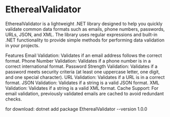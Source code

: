 # EtherealValidator
EtherealValidator is a lightweight .NET library designed to help you quickly validate common data formats such as emails, phone numbers, passwords, URLs, JSON, and XML. The library uses regular expressions and built-in .NET functionality to provide simple methods for performing data validation in your projects.

Features
Email Validation: Validates if an email address follows the correct format.
Phone Number Validation: Validates if a phone number is in a correct international format.
Password Strength Validation: Validates if a password meets security criteria (at least one uppercase letter, one digit, and one special character).
URL Validation: Validates if a URL is in a correct format.
JSON Validation: Validates if a string is a valid JSON format.
XML Validation: Validates if a string is a valid XML format.
Cache Support: For email validation, previously validated emails are cached to avoid redundant checks.


for download:
dotnet add package EtherealValidator --version 1.0.0
